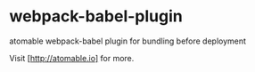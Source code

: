 # webpack-babel-plugin
atomable webpack-babel plugin for bundling before deployment

Visit [http://atomable.io] for more.